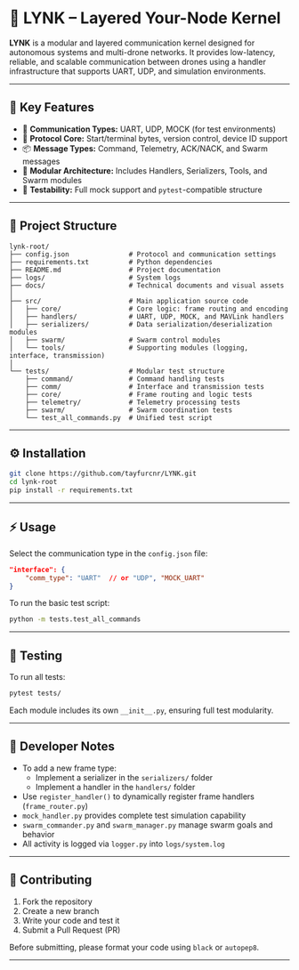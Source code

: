 # 🧠 LYNK – Layered Your-Node Kernel

**LYNK** is a modular and layered communication kernel designed for autonomous systems and multi-drone networks. It provides low-latency, reliable, and scalable communication between drones using a handler infrastructure that supports UART, UDP, and simulation environments.

---

## 🚀 Key Features

- 📡 **Communication Types:** UART, UDP, MOCK (for test environments)
- 🔄 **Protocol Core:** Start/terminal bytes, version control, device ID support
- 📦 **Message Types:** Command, Telemetry, ACK/NACK, and Swarm messages
- 🧱 **Modular Architecture:** Includes Handlers, Serializers, Tools, and Swarm modules
- 🧪 **Testability:** Full mock support and `pytest`-compatible structure

---

## 📁 Project Structure

```plaintext
lynk-root/
├── config.json               # Protocol and communication settings
├── requirements.txt          # Python dependencies
├── README.md                 # Project documentation
├── logs/                     # System logs
├── docs/                     # Technical documents and visual assets
│
├── src/                      # Main application source code
│   ├── core/                 # Core logic: frame routing and encoding
│   ├── handlers/             # UART, UDP, MOCK, and MAVLink handlers
│   ├── serializers/          # Data serialization/deserialization modules
│   ├── swarm/                # Swarm control modules
│   └── tools/                # Supporting modules (logging, interface, transmission)
│
└── tests/                    # Modular test structure
    ├── command/              # Command handling tests
    ├── comm/                 # Interface and transmission tests
    ├── core/                 # Frame routing and logic tests
    ├── telemetry/            # Telemetry processing tests
    ├── swarm/                # Swarm coordination tests
    └── test_all_commands.py  # Unified test script
```

---

## ⚙️ Installation

```bash
git clone https://github.com/tayfurcnr/LYNK.git
cd lynk-root
pip install -r requirements.txt
```

---

## ⚡ Usage

Select the communication type in the `config.json` file:

```json
"interface": {
    "comm_type": "UART"  // or "UDP", "MOCK_UART"
}
```

To run the basic test script:

```bash
python -m tests.test_all_commands
```

---

## 🧪 Testing

To run all tests:

```bash
pytest tests/
```

Each module includes its own `__init__.py`, ensuring full test modularity.

---

## 🧠 Developer Notes

- To add a new frame type:
  - Implement a serializer in the `serializers/` folder
  - Implement a handler in the `handlers/` folder
- Use `register_handler()` to dynamically register frame handlers (`frame_router.py`)
- `mock_handler.py` provides complete test simulation capability
- `swarm_commander.py` and `swarm_manager.py` manage swarm goals and behavior
- All activity is logged via `logger.py` into `logs/system.log`

---

## 🤝 Contributing

1. Fork the repository
2. Create a new branch
3. Write your code and test it
4. Submit a Pull Request (PR)

Before submitting, please format your code using `black` or `autopep8`.

---